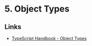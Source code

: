 # 5. Object Types

## Links

- [TypeScript Handbook - Object Types](https://www.typescriptlang.org/docs/handbook/2/objects.html)
